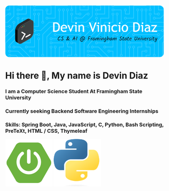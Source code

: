 ![Header](./gb-header.png)

# Hi there 👋, My name is Devin Diaz
### I am a Computer Science Student At Framingham State University
### Currently seeking Backend Software Engineering Internships 
### Skills: Spring Boot, Java, JavaScript, C, Python, Bash Scripting, PreTeXt, HTML / CSS, Thymeleaf


<img src="spring-boot-img.png" width="150" height="150"> <img src="py-image.png" width="150" height="150">









